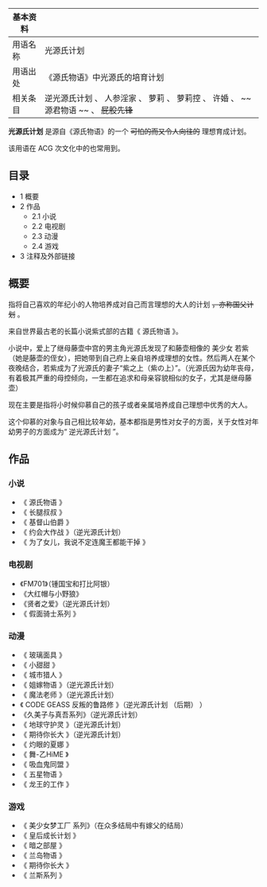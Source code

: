 |  **基本资料**  ||
|---|---|
|用语名称  |  光源氏计划   |
|用语出处  |  《源氏物语》中光源氏的培育计划   |
|相关条目  |  逆光源氏计划  、  人参淫家  、  萝莉  、  萝莉控  、  许婚  、 ~~ 源君物语  ~~ 、 ~~屁股先锋~~  |
  
**光源氏计划** 是源自《源氏物语》的一个 ~~可怕的而又令人向往的~~ 理想育成计划。

该用语在  ACG  次文化中的也常用到。

  

##  目录

  * 1  概要 
  * 2  作品 
    * 2.1  小说 
    * 2.2  电视剧 
    * 2.3  动漫 
    * 2.4  游戏 
  * 3  注释及外部链接 

##  概要

指将自己喜欢的年纪小的人物培养成对自己而言理想的大人的计划 ~~，亦称国父计划~~ 。

来自世界最古老的长篇小说紫式部的古籍《  源氏物语  》。

小说中，爱上了继母藤壶中宫的男主角光源氏发现了和藤壶相像的  美少女
若紫（她是藤壶的侄女），把她带到自己府上亲自培养成理想的女性。然后两人在某个夜晚结合，若紫成为了光源氏的妻子“紫之上（紫の上）”。（光源氏因为幼年丧母，有着极其严重的母控倾向，一生都在追求和母亲容貌相似的女子，尤其是继母藤壶）

现在主要是指将小时候仰慕自己的孩子或者亲属培养成自己理想中优秀的大人。

这个仰慕的对象与自己相比较年幼，基本都指是男性对女子的方面，关于女性对年幼男子的方面成为“  逆光源氏计划  ”。

##  作品

###  小说

  * 《  源氏物语  》 
  * 《  长腿叔叔  》 
  * 《  基督山伯爵  》 
  * 《  约会大作战  》（逆光源氏计划） 
  * 《  为了女儿，我说不定连魔王都能干掉  》 

###  电视剧

  * 《FM701》（锺国宝和打比阿银） 
  * 《大红帽与小野狼》 
  * 《贤者之爱》（逆光源氏计划） 
  * 《  假面骑士系列  》 

###  动漫

  * 《  玻璃面具  》 
  * 《  小甜甜  》 
  * 《  城市猎人  》 
  * 《  姐嫁物语  》（逆光源氏计划） 
  * 《  魔法老师  》（逆光源氏计划） 
  * 《  CODE GEASS 反叛的鲁路修  》（逆光源氏计划  （后期）  ） 
  * 《久美子与真吾系列》（逆光源氏计划） 
  * 《  地球守护灵  》（逆光源氏计划） 
  * 《  期待你长大  》（逆光源氏计划） 
  * 《  灼眼的夏娜  》 
  * 《  舞-乙HiME  》 
  * 《  吸血鬼同盟  》 
  * 《  五星物语  》 
  * 《  龙王的工作  》 

###  游戏

  * 《  美少女梦工厂  系列》（在众多结局中有嫁父的结局） 
  * 《  皇后成长计划  》 
  * 《  暗之部屋  》 
  * 《  兰岛物语  》 
  * 《  期待你长大  》 
  * 《  兰斯系列  》 

  